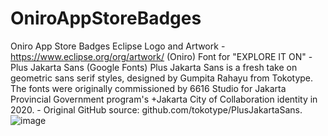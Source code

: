 # OniroAppStoreBadges
Oniro App Store Badges
Eclipse Logo and Artwork - https://www.eclipse.org/org/artwork/ (Oniro)
Font for "EXPLORE IT ON" - Plus Jakarta Sans (Google Fonts) Plus Jakarta Sans is a fresh take on geometric sans serif styles, designed by Gumpita Rahayu from Tokotype. The fonts were originally commissioned by 6616 Studio for Jakarta Provincial Government program's +Jakarta City of Collaboration identity in 2020. - Original GitHub source: github.com/tokotype/PlusJakartaSans.
![image](https://github.com/user-attachments/assets/16fd9724-70e6-43be-a84c-fae34d1fcebe)
